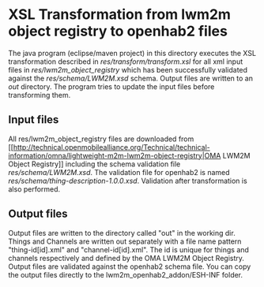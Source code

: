 # XSL Transformation from lwm2m object registry to openhab2 files
The java program (eclipse/maven project) in this directory executes
the XSL transformation described in _res/transform/transform.xsl_ for all
xml input files in _res/lwm2m_object_registry_ which has been successfully validated against the _res/schema/LWM2M.xsd_ schema. Output files are written
to an _out_ directory. The program tries to update the input files before
transforming them.

## Input files
All res/lwm2m_object_registry files are downloaded from
[[http://technical.openmobilealliance.org/Technical/technical-information/omna/lightweight-m2m-lwm2m-object-registry|OMA LWM2M Object Registry]]
including the schema validation file _res/schema/LWM2M.xsd_.
The validation file for openhab2 is named _res/schema/thing-description-1.0.0.xsd_.
Validation after transformation is also performed.

## Output files
Output files are written to the directory called "out" in the working dir.
Things and Channels are written out separately with a file name pattern "thing-id[id].xml" and "channel-id[id].xml". The id is unique for things and channels respectively and defined by the OMA LWM2M Object Registry. Output files are validated against the openhab2 schema file. You can copy the output files directly to the lwm2m_openhab2_addon/ESH-INF folder.